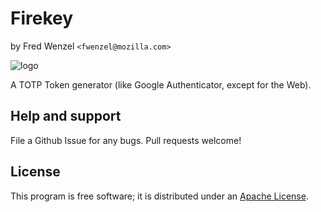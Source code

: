 # Firekey
by Fred Wenzel ``<fwenzel@mozilla.com>``

![logo](https://raw.githubusercontent.com/fwenzel/firekey/gh-pages/img/token-128.png)

A TOTP Token generator (like Google Authenticator, except for the Web).

## Help and support

File a Github Issue for any bugs. Pull requests welcome!

## License

This program is free software; it is distributed under an [Apache License](https://github.com/fwenzel/firekey/blob/gh-pages/LICENSE).
